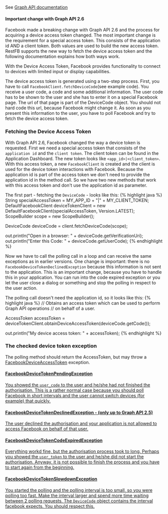 See <a target="_blank" href="https://developers.facebook.com/docs/facebook-login/for-devices" class="badge badge-primary">Graph API documentation</a>

<div class="rfb-callout warning" role="alert">
	<h4>Important change with Graph API 2.6</h4>
	<div>Facebook made a breaking change with Graph API 2.6 and the process for acquiring a device access token changed. The most important change is the requirement for a special access token. This consists of the application id AND a client token. Both values are used to build the new access token. RestFB supports the new way to fetch the device access token and the following documentation explains how both ways work.</div>
</div>

With the Device Access Token, Facebook provides functionality to connect to devices with limited input or display capabilities. 

The device access token is generated using a two-step process. First, you have to call <code>FacebookClient.fetchDeviceCode</code>(see example code). You receive a user code, a code and some additional information. The user code has to be shown to the user and she has to enter it on a special Facebook page. The url of that page is part of the DeviceCode object. You should not hard code this url, because Facebook might change it. As soon as you present this information to the user, you have to poll Facebook and try to fetch the device access token.


### Fetching the Device Access Token

With Graph API 2.6, Facebook changed the way a device token is requested. First we need a special access token that consists of the `application id` and the `client token`. The client token can be found in the Application Dashboard. The new token looks like `<app_id>|<client_token>`. With this access token, a new `FacebookClient` is created and the client is used for the device token interactions with Facebook. Because the application id is part of the access token we don't need to provide the application id in the method call. So we have two new methods that work with this access token and don't use the application id as parameter.

The first part - fetching the `DeviceCode` - looks like this: 
{% highlight java %}
String specialAccessToken = MY_APP_ID + "|" + MY_CLIENT_TOKEN;
DefaultFacebookClient deviceTokenClient = 
         new DefaultFacebookClient(specialAccessToken, Version.LATEST);
ScopeBuilder scope = new ScopeBuilder();

DeviceCode deviceCode = client.fetchDeviceCode(scope);

out.println("Open in a browser: " + deviceCode.getVerificationUri);
out.println("Enter this Code: " + deviceCode.getUserCode);
{% endhighlight %}

Now we have to call the polling call in a loop and can receive the same exceptions as in earlier versions. One change is important: there is no `FacebookDeviceTokenDeclinedException` because this information is not sent to the application. This is an important change, because you have to handle this in your application. You can run into the code expired exception or you let the user close a dialog or something and stop the polling in respect to the user action.

The polling call doesn't need the application id, so it looks like this:
{% highlight java %}
// Obtains an access token which can be used to perform Graph API operations
// on behalf of a user.

AccessToken accessToken =
   deviceTokenClient.obtainDeviceAccessToken(deviceCode.getCode());

out.println("My device access token: " + accessToken);
{% endhighlight %}

### The checked device token exception

The polling method should return the AccessToken, but may throw a <a href="/javadoc/com/restfb/exception/devicetoken/FacebookDeviceTokenException.html" target="_blank">FacebookDeviceAccessToken</a> exception.

<div class="list-group">
			<a href="/javadoc/com/restfb/exception/devicetoken/FacebookDeviceTokenPendingException.html" class="list-group-item" target="_blank">
			    <h4 class="list-group-item-heading">FacebookDeviceTokenPendingException</h4>
			    <p class="list-group-item-text">You showed the <code>user_code</code> to the user and he/she had not finished the authorisation. This is a rather normal case because you should poll Facebook in short intervals and the user cannot switch devices (for example) that quickly.<br>
			    </p>
			</a>
			<a href="/javadoc/com/restfb/exception/devicetoken/FacebookDeviceTokenDeclinedException.html" class="list-group-item" target="_blank">
			    <h4 class="list-group-item-heading">FacebookDeviceTokenDeclinedException - (only up to Graph API 2.5)</h4>
			    <p class="list-group-item-text">The user declined the authorisation and your application is not allowed to access Facebook on behalf of that user.</p>
			</a>
			<a href="/javadoc/com/restfb/exception/devicetoken/FacebookDeviceTokenCodeExpiredException.html" class="list-group-item" target="_blank">
			    <h4 class="list-group-item-heading">FacebookDeviceTokenCodeExpiredException</h4>
			    <p class="list-group-item-text">Everything workd fine, but the authorisation process took to long. Perhaps you showed the <code>user_token</code> to the user and he/she did not start the authorisation. Anyway, it is not possible to finish the process and you have to start again from the beginning.</p>
			</a>
			<a href="/javadoc/com/restfb/exception/devicetoken/FacebookDeviceTokenSlowdownException.html" class="list-group-item" target="_blank">
			    <h4 class="list-group-item-heading">FacebookDeviceTokenSlowdownException</h4>
			    <p class="list-group-item-text">You started the polling and the polling interval is too small, so you were polling too fast. Make the interval larger and spend more time waiting between 2 polling requests. The <code>DeviceCode</code> object contains the interval facebook expects. You should respect this.</p>
			</a>
</div>
